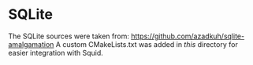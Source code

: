 # SQLite

The SQLite sources were taken from: https://github.com/azadkuh/sqlite-amalgamation
A custom CMakeLists.txt was added in *this* directory for easier integration with Squid.
